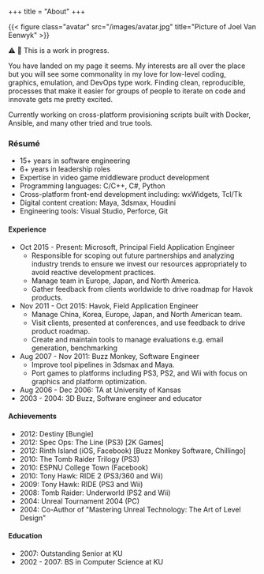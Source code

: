 +++
title = "About"
+++

{{< figure class="avatar" src="/images/avatar.jpg" title="Picture of Joel Van Eenwyk" >}}

⚠ 🚧 This is a work in progress.

You have landed on my page it seems. My interests are all over the place but you will see some commonality in my love for low-level coding, graphics, emulation, and DevOps type work. Finding clean, reproducible, processes that make it easier for groups of people to iterate on code and innovate gets me pretty excited.

Currently working on cross-platform provisioning scripts built with Docker, Ansible, and many other tried and true tools.

### Résumé

* 15+ years in software engineering
* 6+ years in leadership roles
* Expertise in video game middleware product development
* Programming languages: C/C++, C#, Python
* Cross-platform front-end development including: wxWidgets, Tcl/Tk
* Digital content creation: Maya, 3dsmax, Houdini
* Engineering tools: Visual Studio, Perforce, Git

#### Experience

* Oct 2015 - Present: Microsoft, Principal Field Application Engineer
  * Responsible for scoping out future partnerships and analyzing industry trends to ensure we invest our resources appropriately to avoid reactive development practices.
  * Manage team in Europe, Japan, and North America.
  * Gather feedback from clients worldwide to drive roadmap for Havok products.
* Nov 2011 - Oct 2015: Havok, Field Application Engineer
  * Manage China, Korea, Europe, Japan, and North American team.
  * Visit clients, presented at conferences, and use feedback to drive product roadmap.
  * Create and maintain tools to manage evaluations e.g. email generation, benchmarking
* Aug 2007 - Nov 2011: Buzz Monkey, Software Engineer
  * Improve tool pipelines in 3dsmax and Maya.
  * Port games to platforms including PS3, PS2, and Wii with focus on graphics and platform optimization.
* Aug 2006 - Dec 2006: TA at University of Kansas
* 2003 - 2004: 3D Buzz, Software engineer and educator

#### Achievements

* 2012: Destiny [Bungie]
* 2012: Spec Ops: The Line (PS3) [2K Games]
* 2012: Rinth Island (iOS, Facebook) [Buzz Monkey Software, Chillingo]
* 2010: The Tomb Raider Trilogy (PS3)
* 2010: ESPNU College Town (Facebook)
* 2010: Tony Hawk: RIDE 2 (PS3/360 and Wii)
* 2009: Tony Hawk: RIDE (PS3 and Wii)
* 2008: Tomb Raider: Underworld (PS2 and Wii)
* 2004: Unreal Tournament 2004 (PC)
* 2004: Co-Author of "Mastering Unreal Technology: The Art of Level Design"

#### Education

* 2007: Outstanding Senior at KU
* 2002 - 2007: BS in Computer Science at KU
